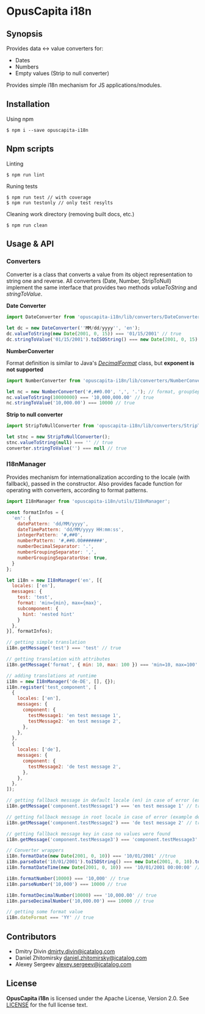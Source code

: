# OpusCapita i18n 

## Synopsis

Provides data <-> value converters for:
- Dates
- Numbers
- Empty values (Strip to null converter)

Provides simple i18n mechanism for JS applications/modules.

## Installation

Using npm

```shell
$ npm i --save opuscapita-i18n
```

## Npm scripts

Linting

```shell
$ npm run lint
```

Runing tests

```shell
$ npm run test // with coverage
$ npm run testonly // only test resylts
```

Cleaning work directory (removing built docs, etc.)

```shell
$ npm run clean
```

## Usage & API

### Converters

Converter is a class that converts a value from its object representation to string one and reverse. All converters (Date, Number, StripToNull) implement the same interface that provides two methods _valueToString_ and _stringToValue_.

**Date Converter**

```javascript
import DateConverter from 'opuscapita-i18n/lib/converters/DateConverter';

let dc = new DateConverter(''MM/dd/yyyy'', 'en');
dc.valueToString(new Date(2001, 0, 15)) === '01/15/2001' // true
dc.stringToValue('01/15/2001').toISOString() === new Date(2001, 0, 15).toISOString() // true
```

**NumberConverter**

Format definition is similar to Java's [_DecimalFormat_](https://docs.oracle.com/javase/7/docs/api/java/text/DecimalFormat.html)  class, but **exponent is not supported**


```javascript
import NumberConverter from 'opuscapita-i18n/lib/converters/NumberConverter';

let nc = new NumberConverter('#,##0.00', ',', '.'); // format, groupSep, decSep, decSepUseAlways = false
nc.valueToString(10000000) === '10,000,000.00' // true
nc.stringToValue('10,000.00') === 10000 // true
```

**Strip to null converter**

```javascript
import StripToNullConverter from 'opuscapita-i18n/lib/converters/StripToNullConverter';

let stnc = new StripToNullConverter();
stnc.valueToString(null) === '' // true
converter.stringToValue('') === null // true
```

### I18nManager

Provides mechanism for internationalization according to the locale (with fallback), passed in the constructor. 
Also provides facade function for operating with converters, according to format patterns.

```javascript
import I18nManager from 'opuscapita-i18n/utils/I18nManager';

const formatInfos = {
  'en': {
    datePattern: 'dd/MM/yyyy',
    dateTimePattern: 'dd/MM/yyyy HH:mm:ss',
    integerPattern: '#,##0',
    numberPattern: '#,##0.00#######',
    numberDecimalSeparator: '.',
    numberGroupingSeparator: ',',
    numberGroupingSeparatorUse: true,
  }
};

let i18n = new I18nManager('en', [{
  locales: ['en'],
  messages: {
    test: 'test',
    format: 'min={min}, max={max}',
    subcomponent: {
      hint: 'nested hint'
    }
  },
}], formatInfos);

// getting simple translation
i18n.getMessage('test') === 'test' // true

// getting translation with attributes
i18n.getMessage('format', { min: 10, max: 100 }) === 'min=10, max=100' // true

// adding translations at runtime
i18n = new I18nManager('de-DE', [], {});
i18n.register('test_component', [
  {
    locales: ['en'],
    messages: {
      component: {
        testMessage1: 'en test message 1',
        testMessage2: 'en test message 2',
      },
    },
  },
  {
    locales: ['de'],
    messages: {
      component: {
        testMessage2: 'de test message 2',
      },
    },
  },
]);

// getting fallback message in default locale (en) in case of error (example de-DE -> de -> en)
i18n.getMessage('component.testMessage1') === 'en test message 1' // true

// getting fallback message in root locale in case of error (example de-DE -> de)
i18n.getMessage('component.testMessage2') === 'de test message 2' // true

// getting fallback message key in case no values were found
i18n.getMessage('component.testMessage3') === 'component.testMessage3' // true

// Converter wrappers
i18n.formatDate(new Date(2001, 0, 10)) === '10/01/2001' //true
i18n.parseDate('10/01/2001').toISOString() === new Date(2001, 0, 10).toISOString() // true
i18n.formatDateTime(new Date(2001, 0, 10)) === '10/01/2001 00:00:00' // true

i18n.formatNumber(10000) === '10,000' // true
i18n.parseNumber('10,000') === 10000 // true

i18n.formatDecimalNumber(10000) === '10,000.00' // true
i18n.parseDecimalNumber('10,000.00') === 10000 // true

// getting some format value
i18n.dateFormat === 'YY' // true

```

## Contributors

* Dmitry Divin dmirty.divin@jcatalog.com
* Daniel Zhitomirsky daniel.zhitomirsky@jcatalog.com
* Alexey Sergeev alexey.sergeev@jcatalog.com

## License

**OpusCapita i18n** is licensed under the Apache License, Version 2.0. See [LICENSE](./LICENSE) for the full license text.
